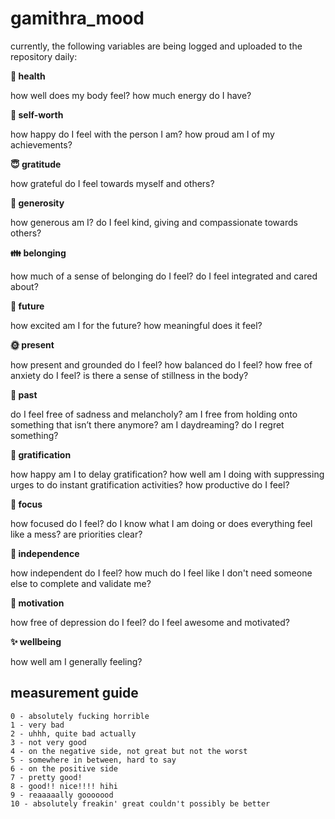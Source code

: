 # gamithra_mood
currently, the following variables are being logged and uploaded to the repository daily:

**🔋 health**

how well does my body feel? how much energy do I have?


**🥇 self-worth**

how happy do I feel with the person I am? how proud am I of my achievements?


**😇 gratitude**

how grateful do I feel towards myself and others?


**💝 generosity**

how generous am I? do I feel kind, giving and compassionate towards others?


**👪 belonging**

how much of a sense of belonging do I feel? do I feel integrated and cared about?


**🙂 future**

how excited am I for the future? how meaningful does it feel?


**🌞 present**

how present and grounded do I feel? how balanced do I feel? how free of anxiety do I feel? is there a sense of stillness in the body?


**🎥 past**

do I feel free of sadness and melancholy? am I free from holding onto something that isn’t there anymore? am I daydreaming? do I regret something? 


**🧪 gratification**

how happy am I to delay gratification? how well am I doing with suppressing urges to do instant gratification activities? how 
productive do I feel?


**📌 focus**

how focused do I feel? do I know what I am doing or does everything feel like a mess? are priorities clear?


**🥰 independence**

how independent do I feel? how much do I feel like I don't need someone else to complete and validate me?


**🌻 motivation**

how free of depression do I feel? do I feel awesome and motivated?


**✨ wellbeing**

how well am I generally feeling?




## measurement guide
```
0 - absolutely fucking horrible
1 - very bad
2 - uhhh, quite bad actually
3 - not very good
4 - on the negative side, not great but not the worst
5 - somewhere in between, hard to say
6 - on the positive side
7 - pretty good!
8 - good!! nice!!!! hihi
9 - reaaaaally gooooood
10 - absolutely freakin' great couldn't possibly be better
```

